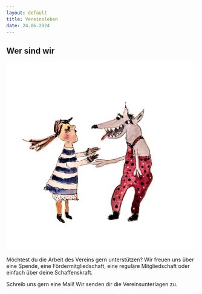 ```yaml
---
layout: default
title: Vereinsleben
date: 24.06.2024
---
```


## Wer sind wir

<span class="image main"><img src="images/Vereinsbild.jpg" alt="" /></span>

Möchtest du die Arbeit des Vereins gern unterstützen?
Wir freuen uns über eine Spende, eine Fördermitgliedschaft, eine reguläre Mitgliedschaft oder einfach über deine Schaffenskraft. 

Schreib uns gern eine Mail! Wir senden dir die Vereinsunterlagen zu.

